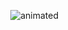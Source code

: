 
<p align="right">
  <img src="https://media.giphy.com/media/kReKcfrs1YoTmt2AQt/giphy.gif" alt="animated" />
</p>
